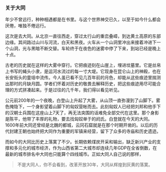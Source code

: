 ### 关于大同
年少不曾远行，种种相遇都是在书里。与这个世界神交已久，以至于如今什么都会厌倦，唯独不倦远行。   

这次是去大同。从北京一直往西走，穿过太行山的重峦叠嶂，到达黄土高原的东部边缘。其间路过山川与河流，白天和黑夜。火车从一个山洞里冲出来接着冲进下一个山洞，光与黑暗不断交替。车轮终于在夜色的迷雾中停了下来，到站已经是晚上十点。   

古老的历史就在这样的大雾中穿行。它把痕迹刻在山崖上，埋进坟墓里。它是丝帛上书写的蝇头小隶，是运河水流过的每一寸大堤。它现身在昆仑山上的神殿，也在长安街头的童瑶中流传。今人虽已看不见几百年前的月色，却能从这些痕迹里揣测出那时的月缺月圆。学者们怀着对历史的敬畏去解释历史，把这些痕迹用尽可能合理的方式拼凑起来。于是过往的几千年，我们得以看见听见。   

公元前200年的一个夜晚，白登山上升起了大雾，从山顶一直弥漫到了山脚下。雾色掩隐下，一个身影望着山脚下的匈奴营帐而去。此刻匈奴人已经把刘邦和他手下的汉朝士兵围在这座山上7天了，再无法突围的话难免全部交代在这里。那个身影是陈平，他带了丰厚的礼物，要去找匈奴单于的阏氏。白登就在今天的大同。1600年前大同还曾经是北魏的都城，云冈石窟就是在那个时期开凿的。以后的历代封建王朝也始终把大同作为重要的军镇来经营，留下了众多的寺庙和历史遗迹。   

而如今的大同比历史上落寞了不少。长期依赖煤炭开采和输出，缺乏新兴产业的支撑和多元化的城市经济，作为山西省第二大城市却连续几年GDP在全省倒数，在最新的城市排名中大同也只能算个四线城市。正如大同人自己说的那样，
> 不是大同人，你不会看到，改革开放30年，大同从辉煌到灰黄的落寞。   
